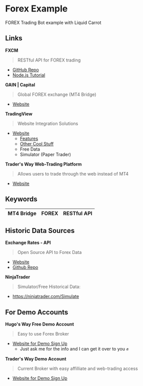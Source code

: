# Forex Example
FOREX Trading Bot example with Liquid Carrot

## Links

**FXCM**
>RESTful API for FOREX trading
* [GitHub Repo](https://github.com/fxcm/RestAPI)
* [Node.js Tutorial](https://github.com/fxcm/RestAPI/blob/master/Rest_quick_start_guide_nodejs.docx)

**GAIN | Capital**
>Global FOREX exchange (MT4 Bridge)
* [Website](https://www.gaincapital.com/index.shtml)

**TradingView**
>Website Integration Solutions
* [Website](https://www.tradingview.com/tradingview-for-the-web/)
  * [Features](https://www.tradingview.com/features/)
  * [Other Cool Stuff](https://www.tradingview.com/tradingview-for-the-web/)
  * Free Data
  * Simulator (Paper Trader)
  
**Trader's Way Web-Trading Platform**
>Allows users to trade through the web instead of MT4
* [Website](https://ct.tradersway.com/)

## Keywords

| MT4 Bridge | FOREX | RESTful API |
| --- | --- | --- |


## Historic Data Sources

**Exchange Rates - API**
>Open Source API to Forex Data
* [Website](https://exchangeratesapi.io/)
* [Github Repo](https://github.com/exchangeratesapi/exchangeratesapi)

**NinjaTrader**
>Simulator/Free Historical Data:
* https://ninjatrader.com/Simulate

## For Demo Accounts

**Hugo's Way Free Demo Account**
>Easy to use Forex Broker 
* [Website for Demo Sign Up](https://hugosway.com/demo-sign-up/)
  * Just ask me for the info and I can get it over to you ✊
  
**Trader's Way Demo Account**
>Current Broker with easy affilliate and web-trading access
* [Website for Demo Sign Up](https://www.tradersway.com/)

